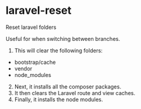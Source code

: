 # laravel-reset
Reset laravel folders

Useful for when switching between branches.

1. This will clear the following folders:
- bootstrap/cache
- vendor
- node_modules
2. Next, it installs all the composer packages.
3. It then clears the Laravel route and view caches.
4. Finally, it installs the node modules.
